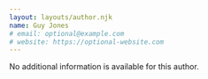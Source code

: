 ```yaml
---
layout: layouts/author.njk
name: Guy Jones
# email: optional@example.com
# website: https://optional-website.com
---
```

No additional information is available for this author.
